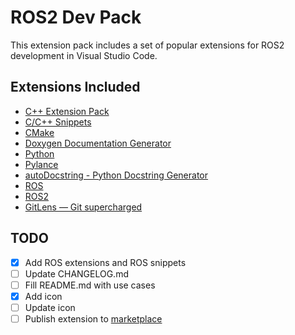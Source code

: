 # ROS2 Dev Pack

This extension pack includes a set of popular extensions for ROS2 development in Visual Studio Code.

##  Extensions Included
* [C++ Extension Pack](https://marketplace.visualstudio.com/items?itemName=ms-vscode.cpptools-extension-pack)
* [C/C++ Snippets](https://marketplace.visualstudio.com/items?itemName=hars.CppSnippets)
* [CMake](https://marketplace.visualstudio.com/items?itemName=twxs.cmake)
* [Doxygen Documentation Generator](https://marketplace.visualstudio.com/items?itemName=cschlosser.doxdocgen)
* [Python](https://marketplace.visualstudio.com/items?itemName=ms-python.python)
* [Pylance](https://marketplace.visualstudio.com/items?itemName=ms-python.vscode-pylance)
* [autoDocstring - Python Docstring Generator](https://marketplace.visualstudio.com/items?itemName=njpwerner.autodocstring)
* [ROS](https://marketplace.visualstudio.com/items?itemName=ms-iot.vscode-ros)
* [ROS2](https://marketplace.visualstudio.com/items?itemName=JaehyunShim.vscode-ros2)
* [GitLens — Git supercharged](https://marketplace.visualstudio.com/items?itemName=eamodio.gitlens)


## TODO
- [x] Add ROS extensions and ROS snippets
- [ ] Update CHANGELOG.md
- [ ] Fill README.md with use cases
- [x] Add icon
- [ ] Update icon
- [ ] Publish extension to [marketplace](https://marketplace.visualstudio.com/vscode)